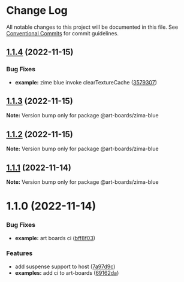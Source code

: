 # Change Log

All notable changes to this project will be documented in this file.
See [Conventional Commits](https://conventionalcommits.org) for commit guidelines.

## [1.1.4](https://github.com/leanjs/leanjs/compare/@art-boards/zima-blue@1.1.3...@art-boards/zima-blue@1.1.4) (2022-11-15)

### Bug Fixes

- **example:** zime blue invoke clearTextureCache ([3579307](https://github.com/leanjs/leanjs/commit/35793077cd642f02431b151bc1b078c65929eb12))

## [1.1.3](https://github.com/leanjs/leanjs/compare/@art-boards/zima-blue@1.1.2...@art-boards/zima-blue@1.1.3) (2022-11-15)

**Note:** Version bump only for package @art-boards/zima-blue

## [1.1.2](https://github.com/leanjs/leanjs/compare/@art-boards/zima-blue@1.1.1...@art-boards/zima-blue@1.1.2) (2022-11-15)

**Note:** Version bump only for package @art-boards/zima-blue

## [1.1.1](https://github.com/leanjs/leanjs/compare/@art-boards/zima-blue@1.1.0...@art-boards/zima-blue@1.1.1) (2022-11-14)

**Note:** Version bump only for package @art-boards/zima-blue

# 1.1.0 (2022-11-14)

### Bug Fixes

- **example:** art boards ci ([bff8f03](https://github.com/leanjs/leanjs/commit/bff8f032387b0646a1930af193a72bfd1c992e4a))

### Features

- add suspense support to host ([7a97d9c](https://github.com/leanjs/leanjs/commit/7a97d9c51505eb15a07243157e9a249e3d70085c))
- **examples:** add ci to art-boards ([69162da](https://github.com/leanjs/leanjs/commit/69162da22918acac8c2bd9133b0c1599c899300a))
